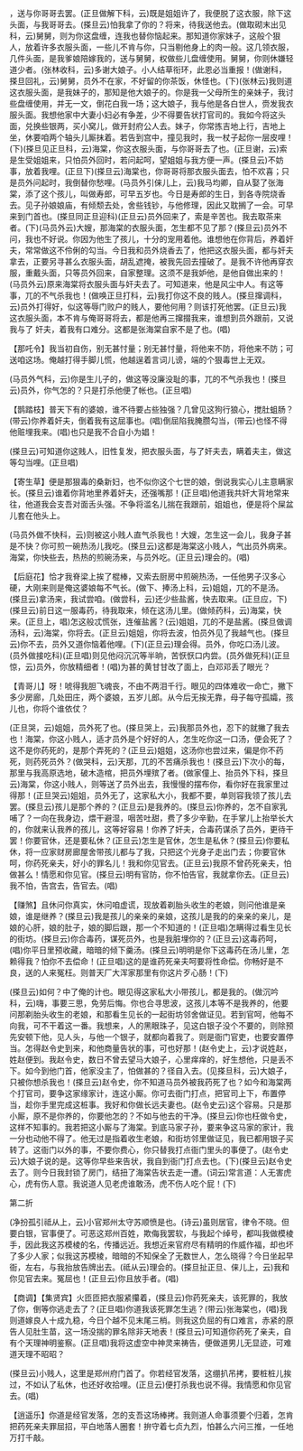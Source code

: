 <!-- { "loadSidebar": true } -->
，送与你哥哥去罢。(正旦做解下科，云)既是姐姐许了，我便脱了这衣服，除下这头面，与我哥哥去。(搽旦云)怕我拿了你的？将来，待我送他去。(做取砌末出见科，云)舅舅，则为你这盘缠，连我也替你恼起来。那知道你家妹子，这般个狠人，放着许多衣服头面，一些儿不肯与你，只当剔他身上的肉一般。这几领衣服，几件头面，是我爹娘陪嫁我的，送与舅舅，权做些儿盘缠使用。舅舅，你则休嫌轻道少者。(张林收科，云)多谢大娘子。小人结草衔环，此恩必当重报！(做谢科，搽旦回礼，云)舅舅，员外不在家，不好留的你茶饭，休怪也。(下)(张林云)我则道这衣服头面，是我妹子的，那知是他大娘子的。你是我一父母所生的亲妹子，我讨些盘缠使用，并无一文，倒花白我一场；这大娘子，我与他是各白世人，赍发我衣服头面。我想他家中大妻小妇必有争差，少不得要告状打官司的。我如今将这头面，兑换些银两，买小窝儿，做开封府公人去。妹子，你常拣吉地上行，吉地上坐，休要咱两个轴头儿厮抹着。若告到宫中，撞见我时，我一杖子起你一层皮哩！(下)(搽旦见正旦科，云)海棠，你这衣服头面，与你哥哥去了也。(正旦谢，云)索是生受姐姐来，只怕员外回时，若问起呵，望姐姐与我方便一声。(搽旦云)不妨事，放着我哩。(正旦下)(搽旦云)海棠也，你哥哥将那衣服头面去，怕不欢喜；只是员外问起时，我倒替你愁哩。(马员外引俫儿上，云)我马均卿，自从娶了张海棠，添了这个孩儿，叫做寿郎，可早五岁也。今日是寿郎的生日，到各寺院烧香去。见子孙娘娘庙，有倾颓去处，舍些钱钞，与他修理，因此又耽搁了一会。可早来到门首也。(搽旦同正旦迎科)(正旦云)员外回来了，索是辛苦也。我去取茶来者。(下)(马员外云)大嫂，那海棠的衣服头面，怎生都不见了那？(搽旦云)员外不问，我也不好说。你因为他生了孩儿，十分的宠用着他。谁想他在你背后，养着奸夫，常常做这不伶俐的勾当。今日我和员外烧香去了，他把这衣服头面，都与奸夫拿去，正要另寻甚么衣服头面，胡乱遮掩，被我先回去撞破了。是我不许他再穿衣服，重戴头面，只等员外回来，自家整理。这须不是我妒他，是他自做出来的！(马员外云)原来海棠将衣服头面与奸夫去了。可知道来，他是风尘中人。有这等事，兀的不气杀我也！(做唤正旦打科，云)我打你这不良的贱人。(搽旦撺调科，云)员外打得好，似这等辱门败户的贱人，要他何用？则该打死他罢。(正旦云)我这衣服头面，本不肯与俺哥哥将去，都是他再三撺掇我来，谁想到员外跟前，又说我与了
奸夫，着我有口难分。这都是张海棠自家不是了也。(唱)

【那吒令】我当初自伤，别无甚忖量；别无甚忖量，将他来不防，将他来不防；可送咱这场。俺越打得手脚儿慌，他越逞着言词儿谤，端的个狠毒世上无双。

(马员外气科，云)你是生儿子的，做这等没廉没耻的事，兀的不气杀我也！(搽旦云)员外，你气怎的？只是打杀他便了帐也。(正旦唱)

【鹊踏枝】普天下有的婆娘，谁不待要占些独强？几曾见这狗行狼心，搅肚蛆肠？(带云)你养着奸夫，倒着我有这屈事也。(唱)倒屈陷我腌臜勾当，(带云)也怪不得他赃埋我来。(唱)也只是我不合自小为娼！

(搽旦云)可知道你这贱人，旧性复发，把衣服头面，与了奸夫去，瞒着夫主，做这等勾当哩。(正旦唱)

【寄生草】便是那狠毒的桑新妇，也不似你这个七世的娘，倒说我实心儿主意瞒家长。(搽旦云)谁着你背地里养着奸夫，还强嘴那！(正旦唱)他道我共奸大背地常来往，他道我会支吾对面舌头强。不争将滥名儿揣在我跟前，姐姐也，便是将个屎盆儿套在他头上。

(马员外做不快科，云)则被这小贱人直气杀我也！大嫂，怎生这一会儿，我身子甚是不快？你可煎一碗热汤儿我吃。(搽旦云)这都是海棠这小贱人，气出员外病来。海棠，你快些去，热热的煎碗汤来，与员外吃。(正旦云)理会的。(唱)

【后庭花】恰才我脊梁上挨了棍棒，又索去厨房中煎碗热汤，一任他男子汉多心硬，大刚来则是俺这婆娘每不气长。(做下、捧汤上科，云)姐姐，兀的不是汤。(搽旦云)拿汤来，我试尝咱。(做尝科，云)还少些盐酱，快去取来。(正旦应，下)(搽旦云)前日这一服毒药，待我取来，倾在这汤儿里。(做倾药科，云)海棠，快来。(正旦上，唱)怎这般忒慌张，连催盐酱？(云)姐姐，兀的不是盐酱。(搽旦做调汤科，云)海棠，你将去。(正旦云)姐姐，你将去波，怕员外见了我越气也。(搽旦云)你不去，员外又道你恼着他哩。(下)(正旦云)理会得。员外，你吃口汤儿波。(员外做接吃科)(正旦唱)则见他闷沉沉等半晌，苦恹恹口内尝。(员外做死科)(正旦惊，云)员外，你放精细者！(唱)为甚的黄甘甘改了面上，白邓邓丢了眼光？

【青哥儿】呀！唬得我胆飞魂丧，不由不两泪千行。眼见的四体难收一命亡，撇下多少房廊，几处田庄，两个婆娘，五岁儿郎。从今后无挨无靠，母子每守孤孀，孩儿也，你将个谁依仗？

(正旦哭，云)姐姐，员外死了也。(搽旦哭上，云)我那员外也，忍下的就撇了我去也！海棠，你这小贱人，适才员外是个好好的人，怎生吃你这一口汤，便会死了？这不是你药死的，是那个弄死的？(正旦云)姐姐，这汤你也尝过来，偏是你不药死，则药死员外？(做哭科，云)天那，兀的不苦痛杀我也！(搽旦云)下次小的每，那里与我高原选地，破木造棺，把员外埋殡了者。(做家僮上、抬员外下科，搽旦云)海棠，你这小贱人，则等送了员外出去，我慢慢的摆布你，看你好在我家里过得那！(正旦哭云)姐姐，员外无了，这家私大小，我都不要，单则容我领了孩儿去罢。(搽旦云)孩儿是那个养的？(正旦云)是我养的。(搽旦云)你养的，怎不自家乳哺了？一向在我身边，煨干避湿，咽苦吐甜，费了多少辛勤，在手掌儿上抬举长大的，你就来认我养的孩儿，这等好容易！你养了奸夫，合毒药谋杀了员外，更待干罢！你要官休，还是要私休？(正旦云)怎生是官休，怎生是私休？(搽旦云)你要私休，将一应家财房廊屋舍带孩儿都与了我，只把这个光身子走出门去；你要官休呵，你药死亲夫，好小的罪名儿！我和你见官去。(正旦云)我原不曾药死亲夫，怕做甚么！情愿和你见官。(搽旦云)明有官防，你不怕告官，我就拿你去。(正旦云)我不怕，告宫去，告官去。(唱)

【赚煞】且休问你真实，休问咱虚谎，现放着剃胎头收生的老娘，则问他谁是亲娘，谁是继养？(搽旦云)我是孩儿的亲亲的亲娘，这孩儿是我的的亲亲的亲儿，是娘的心肝，娘的肚子，娘的脚后跟，那一个不知道的！(正旦唱)怎瞒得过看生见长的街坊。(搽旦云)你合毒药，谋死员外，也是我脏埋你的？(正旦云)这毒药呵，(唱)你平日里预收藏，暗暗的倾下羹汤。(搽旦云)明明是你下这毒药在汤儿里，怎赖得我？怕你不去偿命！(正旦唱)这的是谁药死亲夫呵要将性命偿。你畅好是不良，送的人来冤枉。则普天厂大浑家那里有你这片歹心肠！(下)

(搽旦云)如何？中了俺的计也。眼见得这家私大小带孩儿，都是我的。(做沉吟科，云)嗨，事要三思，免劳后悔。你也合寻思波，这孩儿本等不是我养的，他要问那剃胎头收生的老娘，和那看生见长的一起街坊邻舍做证见。若到官呵，他每不向我，可不干着这一番。我想来，人的黑眼珠子，见这白银子没个不要的，则除预先安顿下他，见人头，与他一个银子，就都向着我了。则是衙门官吏，也要安置停当。怎得赵令史到来，和他商量告状的事，可也好那！(赵令史上，云)才说姓赵，姓赵便到。我赵令史，数日不曾去望马大娘子，心里痒痒的，好生想他，只是丢不下。如今到他门首，他家没主了，怕做甚的？径自入去。(见搽旦科，云)大娘子，只被你想杀我也！(搽旦云)赵令史，你不知道马员外被我药死了也？如今和海棠两个打官司，要争这家缘家计，连这小厮。你可去衙门打点，把官司上下，布置停当，趁你手里完成这桩事。我好和你做长远夫妻也。(赵令史云)这个容易。只是那小厮，原不是你养的，你要他怎的？不如与他去的干净。(搽旦云)你也枉做令史，这样不知事的。我若把这小厮与了海棠。到底马家子孙，要来争这马家的家计，我一分也动他不得了。他无过是指着收生老娘，和街坊邻里做证见，我已都用银子买转了。这衙门以外的事，不要你费心，你只替我打点衙门里头的事便了。(赵令史云)大娘子说的是。这等你早些来告状，我自到衙门打点去也。(下)(搽旦云)赵令史去了。则今日我封锁了房门，结扭了海棠告状去走一遭。(词云)常言道：人无害虎心，虎有伤人意。我说道人见老虎谁敢汤，虎不伤人吃个屁！(下)


第二折

(净扮孤引祗从上，云)小官郑州太守苏顺愤是也。(诗云)虽则居官，律令不晓。但要白银，官事便了。可恶这郑州百姓，欺侮我罢软，与我起个绰号，都叫我做模棱手，因此我这苏模棱的名，传播远近。我想近来官府尽有精明的作威作福，却也坏了多少人家；似我这苏模棱，暗暗的不知保全了无数世人，怎么晓得？今日坐起早衙，左右，与我抬放告牌出去。(祗从云)理会的。(搽旦扯正旦、俫儿上，云)我和你见官去来。冤屈也！(正旦云)你且放手者。(唱)

【商调】【集贤宾】火匝匝把衣服紧攥着，(搽旦云)你药死亲夫，该死罪的，我放了你，倒等你逃走去了？(正旦唱)你道我该死罪怎生逃？(带云)张海棠也，(唱)我则道嫁良人十成九稳，今日个越不见末尾三梢。则我这负屈的有口难言，赤紧的原告人见肚生苗，这一场没揣的罪名除非天地表！(搽旦云)可知道你药死了亲夫，自有个天理神明鉴察。(正旦唱)我将这虚空中神灵来祷告，便做道男儿无显迹，可难道天理不昭昭？

(搽旦云)小贱人，这里是郑州府门首了。你若经官发落，这绷扒吊拷，要桩桩儿挨过，不如认了私休，也还好收拾哩。(正旦云)便打杀我也说不得。我情愿和你见官去。(唱)

【逍遥乐】你道是经官发落，怎的支吾这场棒拷。我则道人命事须要个归着，怎肯把药死亲夫罪屈招，平白地落人圈套！拚守着七贞九烈，怕甚么六问三推，一任地万打千敲。

